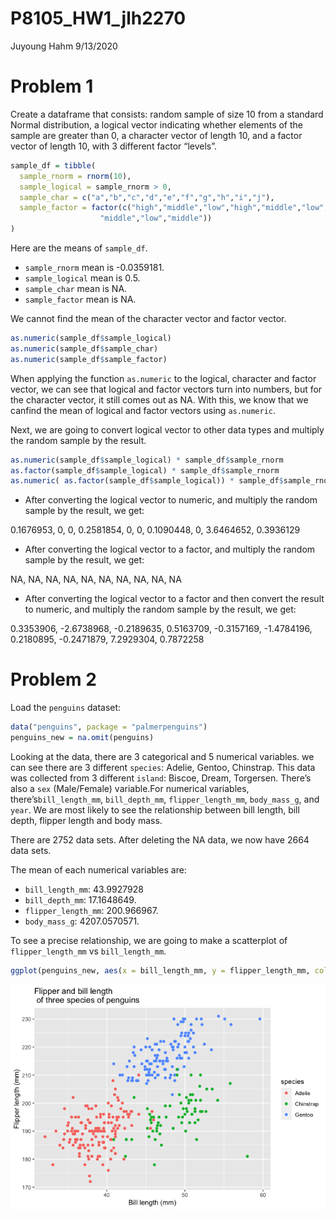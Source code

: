 P8105\_HW1\_jlh2270
================
Juyoung Hahm
9/13/2020

# Problem 1

Create a dataframe that consists: random sample of size 10 from a
standard Normal distribution, a logical vector indicating whether
elements of the sample are greater than 0, a character vector of length
10, and a factor vector of length 10, with 3 different factor “levels”.

``` r
sample_df = tibble(
  sample_rnorm = rnorm(10),
  sample_logical = sample_rnorm > 0,
  sample_char = c("a","b","c","d","e","f","g","h","i","j"),
  sample_factor = factor(c("high","middle","low","high","middle","low","high",
                    "middle","low","middle"))
)
```

Here are the means of `sample_df`.

  - `sample_rnorm` mean is -0.0359181.
  - `sample_logical` mean is 0.5.
  - `sample_char` mean is NA.
  - `sample_factor` mean is NA.

We cannot find the mean of the character vector and factor vector.

``` r
as.numeric(sample_df$sample_logical)
as.numeric(sample_df$sample_char)
as.numeric(sample_df$sample_factor)
```

When applying the function `as.numeric` to the logical, character and
factor vector, we can see that logical and factor vectors turn into
numbers, but for the character vector, it still comes out as NA. With
this, we know that we canfind the mean of logical and factor vectors
using `as.numeric`.

Next, we are going to convert logical vector to other data types and
multiply the random sample by the result.

``` r
as.numeric(sample_df$sample_logical) * sample_df$sample_rnorm
as.factor(sample_df$sample_logical) * sample_df$sample_rnorm
as.numeric( as.factor(sample_df$sample_logical)) * sample_df$sample_rnorm
```

  - After converting the logical vector to numeric, and multiply the
    random sample by the result, we get:

0.1676953, 0, 0, 0.2581854, 0, 0, 0.1090448, 0, 3.6464652, 0.3936129

  - After converting the logical vector to a factor, and multiply the
    random sample by the result, we get:

NA, NA, NA, NA, NA, NA, NA, NA, NA, NA

  - After converting the logical vector to a factor and then convert the
    result to numeric, and multiply the random sample by the result, we
    get:

0.3353906, -2.6738968, -0.2189635, 0.5163709, -0.3157169, -1.4784196,
0.2180895, -0.2471879, 7.2929304, 0.7872258

# Problem 2

Load the `penguins` dataset:

``` r
data("penguins", package = "palmerpenguins")
penguins_new = na.omit(penguins)
```

Looking at the data, there are 3 categorical and 5 numerical variables.
we can see there are 3 different `species`: Adelie, Gentoo, Chinstrap.
This data was collected from 3 different `island`: Biscoe, Dream,
Torgersen. There’s also a `sex` (Male/Female) variable.For numerical
variables, there’s`bill_length_mm`, `bill_depth_mm`,
`flipper_length_mm`, `body_mass_g`, and `year`. We are most likely to
see the relationship between bill length, bill depth, flipper length and
body mass.

There are 2752 data sets. After deleting the NA data, we now have 2664
data sets.

The mean of each numerical variables are:

  - `bill_length_mm`: 43.9927928
  - `bill_depth_mm`: 17.1648649.
  - `flipper_length_mm`: 200.966967.
  - `body_mass_g`: 4207.0570571.

To see a precise relationship, we are going to make a scatterplot of
`flipper_length_mm` vs `bill_length_mm`.

``` r
ggplot(penguins_new, aes(x = bill_length_mm, y = flipper_length_mm, color = species))  + labs(y = "Flipper length (mm)", x = "Bill length (mm)", title = "Flipper and bill length \n of three species of penguins") + geom_point()
```

![](P8105_HW1_jlh2270_files/figure-gfm/unnamed-chunk-5-1.png)<!-- -->
